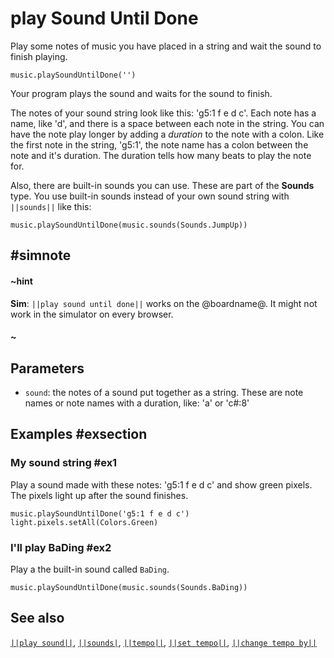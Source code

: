 # play Sound Until Done

Play some notes of music you have placed in a string and wait the sound to finish playing.

```sig
music.playSoundUntilDone('')
```

Your program plays the sound and waits for the sound to finish.

The notes of your sound string look like this: 'g5:1 f e d c'. Each note has a name, like 'd', and there is
a space between each note in the string. You can have the note play longer by adding a _duration_ to the note
with a colon. Like the first note in the string, 'g5:1', the note name has a colon between the note and it's
duration. The duration tells how many beats to play the note for.

Also, there are built-in sounds you can use. These are part of the **Sounds** type. You use built-in sounds
instead of your own sound string with ``||sounds||`` like this:

```blocks
music.playSoundUntilDone(music.sounds(Sounds.JumpUp))
```

## #simnote
#### ~hint
**Sim**: ``||play sound until done||`` works on the @boardname@. It might not work in the simulator on every browser.
#### ~

## Parameters

* ``sound``: the notes of a sound put together as a string. These are note names or note names with a duration,
like: 'a' or 'c#:8'

## Examples #exsection

### My sound string #ex1

Play a sound made with these notes: 'g5:1 f e d c' and show green pixels. The pixels light up after the sound
finishes.

```blocks
music.playSoundUntilDone('g5:1 f e d c')
light.pixels.setAll(Colors.Green)
```
### I'll play BaDing #ex2

Play a the built-in sound called `BaDing`.

```blocks
music.playSoundUntilDone(music.sounds(Sounds.BaDing))
```

## See also

[``||play sound||``](/reference/music/play-sound), [``||sounds|``](/reference/music/sounds),
[``||tempo||``](/reference/music/tempo), [``||set tempo||``](/reference/music/set-tempo),
[``||change tempo by||``](/reference/music/change-tempo-by)

